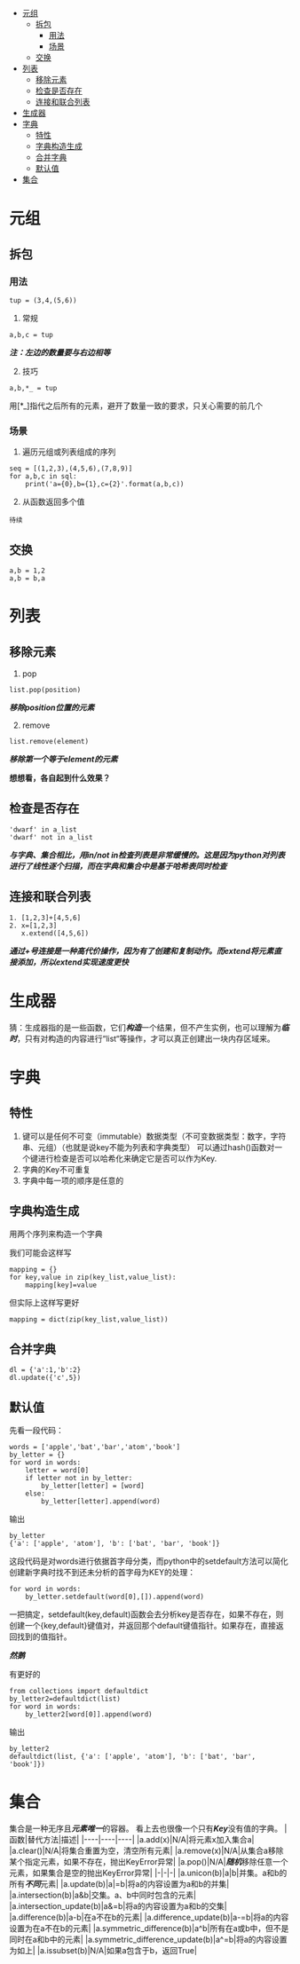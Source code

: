 

- [元组](#元组)
  - [拆包](#拆包)
    - [用法](#用法)
    - [场景](#场景)
  - [交换](#交换)
- [列表](#列表)
  - [移除元素](#移除元素)
  - [检查是否存在](#检查是否存在)
  - [连接和联合列表](#连接和联合列表)
- [生成器](#生成器)
- [字典](#字典)
  - [特性](#特性)
  - [字典构造生成](#字典构造生成)
  - [合并字典](#合并字典)
  - [默认值](#默认值)
- [集合](#集合)


# 元组
## 拆包
### 用法
```
tup = (3,4,(5,6))
```
1. 常规
```
a,b,c = tup
```
***注：左边的数量要与右边相等***

2. 技巧
```
a,b,*_ = tup
```
用[*_]指代之后所有的元素，避开了数量一致的要求，只关心需要的前几个


### 场景
1. 遍历元组或列表组成的序列
```
seq = [(1,2,3),(4,5,6),(7,8,9)]
for a,b,c in sql:
    print('a={0},b={1},c={2}'.format(a,b,c))
```
2. 从函数返回多个值
```
待续
```
## 交换
```
a,b = 1,2
a,b = b,a
```
# 列表
## 移除元素
1. pop
```
list.pop(position)
```
***移除position位置的元素***

2. remove
```
list.remove(element)
```
***移除第一个等于element的元素***

**想想看，各自起到什么效果？**
## 检查是否存在
```
'dwarf' in a_list
'dwarf' not in a_list
```
***与字典、集合相比，用in/not in检查列表是非常缓慢的。这是因为python对列表进行了线性逐个扫描，而在字典和集合中是基于哈希表同时检查***
## 连接和联合列表
```
1. [1,2,3]+[4,5,6]
2. x=[1,2,3]
   x.extend([4,5,6])
```
***通过+号连接是一种高代价操作，因为有了创建和复制动作。而extend将元素直接添加，所以extend实现速度更快***
# 生成器
猜：生成器指的是一些函数，它们***构造***一个结果，但不产生实例，也可以理解为***临时***，只有对构造的内容进行“list“等操作，才可以真正创建出一块内存区域来。
# 字典
## 特性
1. 键可以是任何不可变（immutable）数据类型（不可变数据类型：数字，字符串、元组）（也就是说key不能为列表和字典类型）
   可以通过hash()函数对一个键进行检查是否可以哈希化来确定它是否可以作为Key.
2. 字典的Key不可重复
3. 字典中每一项的顺序是任意的
## 字典构造生成
用两个序列来构造一个字典

我们可能会这样写
```
mapping = {}
for key,value in zip(key_list,value_list):
    mapping[key]=value
```

但实际上这样写更好
```
mapping = dict(zip(key_list,value_list))
```
## 合并字典
```
dl = {'a':1,'b':2}
dl.update({'c',5})
```

## 默认值
先看一段代码：
```
words = ['apple','bat','bar','atom','book']
by_letter = {}
for word in words:
    letter = word[0]
    if letter not in by_letter:
        by_letter[letter] = [word]
    else:
        by_letter[letter].append(word)
```
输出
```
by_letter
{'a': ['apple', 'atom'], 'b': ['bat', 'bar', 'book']}
```
这段代码是对words进行依据首字母分类，而python中的setdefault方法可以简化创建新字典时找不到还未分析的首字母为KEY的处理：
```
for word in words:
    by_letter.setdefault(word[0],[]).append(word)
```
一把搞定，setdefault(key,default)函数会去分析key是否存在，如果不存在，则创建一个{key,default}键值对，并返回那个default键值指针。如果存在，直接返回找到的值指针。

***然鹅***

有更好的
```
from collections import defaultdict
by_letter2=defaultdict(list)
for word in words:
    by_letter2[word[0]].append(word)
```
输出
```
by_letter2
defaultdict(list, {'a': ['apple', 'atom'], 'b': ['bat', 'bar', 'book']})
```

# 集合
集合是一种无序且***元素唯一***的容器。
看上去也很像一个只有***Key***没有值的字典。
|函数|替代方法|描述|
|----|----|----|
|a.add(x)|N/A|将元素x加入集合a|
|a.clear()|N/A|将集合重置为空，清空所有元素|
|a.remove(x)|N/A|从集合a移除某个指定元素，如果不存在，抛出KeyError异常|
|a.pop()|N/A|***随机***移除任意一个元素，如果集合是空的抛出KeyError异常|
|-|-|-|
|a.unicon(b)|a\|b|并集。a和b的所有***不同***元素|
|a.update(b)|a\|=b|将a的内容设置为a和b的并集|
|a.intersection(b)|a&b|交集。a、b中同时包含的元素|
|a.intersection_update(b)|a&=b|将a的内容设置为a和b的交集|
|a.difference(b)|a-b|在a不在b的元素|
|a.difference_update(b)|a-=b|将a的内容设置为在a不在b的元素|
|a.symmetric_difference(b)|a^b|所有在a或b中，但不是同时在a和b中的元素|
|a.symmetric_difference_update(b)|a^=b|将a的内容设置为如上|
|a.issubset(b)|N/A|如果a包含于b，返回True|
